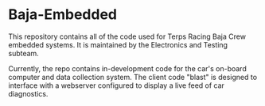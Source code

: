 # Baja-Embedded

This repository contains all of the code used for Terps Racing Baja Crew embedded systems.
It is maintained by the Electronics and Testing subteam.

Currently, the repo contains in-development code for the car's on-board computer and data
collection system. The client code "blast" is designed to interface with a webserver
configured to display a live feed of car diagnostics.
